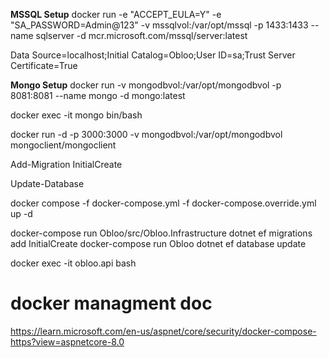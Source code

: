 **MSSQL Setup**
docker run -e "ACCEPT_EULA=Y" -e "SA_PASSWORD=Admin@123" -v mssqlvol:/var/opt/mssql -p 1433:1433 --name sqlserver -d mcr.microsoft.com/mssql/server:latest

Data Source=localhost;Initial Catalog=Obloo;User ID=sa;Trust Server Certificate=True

**Mongo Setup**
docker run -v mongodbvol:/var/opt/mongodbvol -p 8081:8081 --name mongo -d mongo:latest

docker exec -it mongo bin/bash

docker run -d -p 3000:3000 -v mongodbvol:/var/opt/mongodbvol mongoclient/mongoclient

Add-Migration InitialCreate

Update-Database

docker compose -f docker-compose.yml -f docker-compose.override.yml up -d

docker-compose run Obloo/src/Obloo.Infrastructure dotnet ef migrations add InitialCreate
docker-compose run Obloo dotnet ef database update

docker exec -it obloo.api bash

# docker managment doc 
https://learn.microsoft.com/en-us/aspnet/core/security/docker-compose-https?view=aspnetcore-8.0